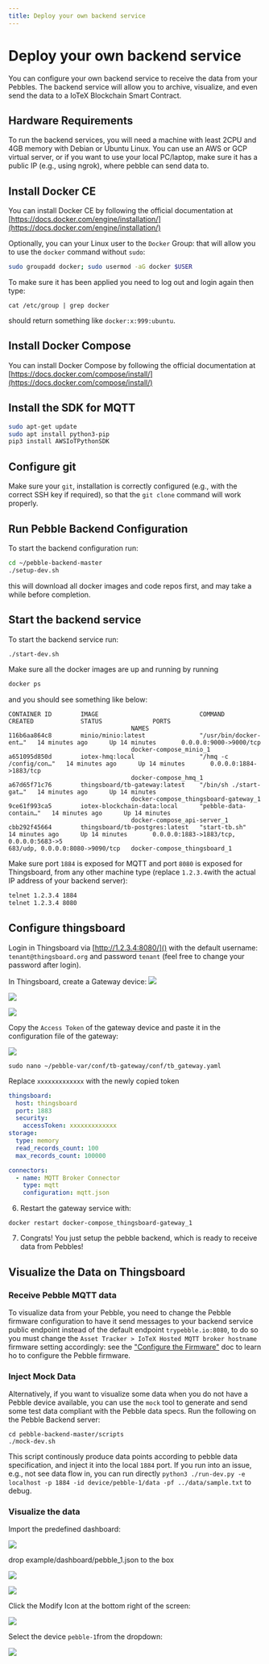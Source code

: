 ```yaml
---
title: Deploy your own backend service
---
```


# Deploy your own backend service

You can configure your own backend service to receive the data from your Pebbles. The backend service will allow you to archive, visualize, and even send the data to a IoTeX Blockchain Smart Contract.

## Hardware Requirements

To run the backend services, you will need a machine with least 2CPU and 4GB memory with Debian or Ubuntu Linux. You can use an AWS or GCP virtual server, or if you want to use your local PC/laptop, make sure it has a public IP (e.g., using ngrok), where pebble can send data to.

## Install Docker CE

You can install Docker CE by following the official documentation at [https://docs.docker.com/engine/installation/](https://docs.docker.com/engine/installation/)

Optionally, you can your Linux user to the `Docker` Group: that will allow you to use the `docker` command without `sudo`:

```sh
sudo groupadd docker; sudo usermod -aG docker $USER
```

To make sure it has been applied you need to log out and login again then type:

```
cat /etc/group | grep docker
```

should return something like `docker:x:999:ubuntu`.

## Install Docker Compose

You can install Docker Compose by following the official documentation at [https://docs.docker.com/compose/install/](https://docs.docker.com/compose/install/)

## Install the SDK for MQTT

```sh
sudo apt-get update
sudo apt install python3-pip
pip3 install AWSIoTPythonSDK
```

## Configure git

Make sure your `git`, installation is correctly configured (e.g., with the correct SSH key if required), so that the `git clone` command will work properly.

## Run Pebble Backend Configuration

To start the backend configuration run:

```sh
cd ~/pebble-backend-master
./setup-dev.sh
```

this will download all docker images and code repos first, and may take a while before completion.

## Start the backend service

To start the backend service run:

```sh
./start-dev.sh
```

Make sure all the docker images are up and running by running

```sh
docker ps
```

and you should see something like below:

```
CONTAINER ID        IMAGE                            COMMAND                  CREATED             STATUS              PORTS
                                  NAMES
116b6aa864c8        minio/minio:latest               "/usr/bin/docker-ent…"   14 minutes ago      Up 14 minutes       0.0.0.0:9000->9000/tcp
                                  docker-compose_minio_1
a651095d850d        iotex-hmq:local                  "/hmq -c /config/con…"   14 minutes ago      Up 14 minutes       0.0.0.0:1884->1883/tcp
                                  docker-compose_hmq_1
a67d65f71c76        thingsboard/tb-gateway:latest    "/bin/sh ./start-gat…"   14 minutes ago      Up 14 minutes
                                  docker-compose_thingsboard-gateway_1
9ce61f993ca5        iotex-blockchain-data:local      "pebble-data-contain…"   14 minutes ago      Up 14 minutes
                                  docker-compose_api-server_1
cbb292f45664        thingsboard/tb-postgres:latest   "start-tb.sh"            14 minutes ago      Up 14 minutes       0.0.0.0:1883->1883/tcp, 0.0.0.0:5683->5
683/udp, 0.0.0.0:8080->9090/tcp   docker-compose_thingsboard_1
```

Make sure port `1884` is exposed for MQTT and port `8080` is exposed for Thingsboard, from any other machine type (replace `1.2.3.4`with the actual IP address of your backend server):

```sh
telnet 1.2.3.4 1884
telnet 1.2.3.4 8080
```

## Configure thingsboard

Login in Thingsboard via [http://1.2.3.4:8080/]() with the default username: `tenant@thingsboard.org` and password `tenant` (feel free to change your password after login).

In Thingsboard, create a Gateway device:
![](/img/developer/pebble-backend/create-gateway-1.jpg)

![](/img/developer/pebble-backend/create-gateway-2.jpg)

![](/img/developer/pebble-backend/create-gateway-3.jpg)

Copy the `Access Token` of the gateway device and paste it in the configuration file of the gateway:

![](/img/developer/pebble-backend/create-gateway-4.jpg)

```
sudo nano ~/pebble-var/conf/tb-gateway/conf/tb_gateway.yaml
```

Replace `xxxxxxxxxxxxx` with the newly copied token

```yaml
thingsboard:
  host: thingsboard
  port: 1883
  security:
    accessToken: xxxxxxxxxxxxx
storage:
  type: memory
  read_records_count: 100
  max_records_count: 100000

connectors:
  - name: MQTT Broker Connector
    type: mqtt
    configuration: mqtt.json
```

6. Restart the gateway service with:

```
docker restart docker-compose_thingsboard-gateway_1
```

7. Congrats! You just setup the pebble backend, which is ready to receive data from Pebbles!

## Visualize the Data on Thingsboard

### Receive Pebble MQTT data

To visualize data from your Pebble, you need to change the Pebble firmware configuration to have it send messages to your backend service public endpoint instead of the default endpoint `trypebble.io:8080`, to do so you must change the `Asset Tracker > IoTeX Hosted MQTT broker hostname` firmware setting accordingly: see the ["Configure the Firmware"](http://localhost:8080/developer/hardware/pebble-firmware-configure) doc to learn ho to configure the Pebble firmware.

### Inject Mock Data

Alternatively, if you want to visualize some data when you do not have a Pebble device available, you can use the `mock` tool to generate and send some test data compliant with the Pebble data specs.
Run the following on the Pebble Backend server:

```
cd pebble-backend-master/scripts
./mock-dev.sh
```

This script continously produce data points according to pebble data specification, and inject it into the local `1884` port. If you run into an issue, e.g., not see data flow in, you can run directly `python3 ./run-dev.py -e localhost -p 1884 -id device/pebble-1/data -pf ../data/sample.txt` to debug.

### Visualize the data

Import the predefined dashboard:

![](/img/developer/pebble-backend/import-dashboard-1.jpg)

drop example/dashboard/pebble_1.json to the box

![](/img/developer/pebble-backend/import-dashboard-2.jpg)

![](/img/developer/pebble-backend/import-dashboard-3.jpg)

Click the Modify Icon at the bottom right of the screen:

![](/img/developer/pebble-backend/import-dashboard-4.jpg)

Select the device `pebble-1`from the dropdown:

![](/img/developer/pebble-backend/import-dashboard-5.jpg)
